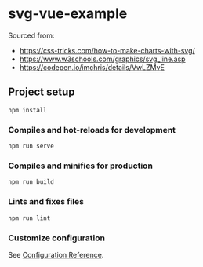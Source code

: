 # svg-vue-example

Sourced from:

- https://css-tricks.com/how-to-make-charts-with-svg/
- https://www.w3schools.com/graphics/svg_line.asp
- https://codepen.io/imchris/details/VwLZMvE

## Project setup

```
npm install
```

### Compiles and hot-reloads for development

```
npm run serve
```

### Compiles and minifies for production

```
npm run build
```

### Lints and fixes files

```
npm run lint
```

### Customize configuration

See [Configuration Reference](https://cli.vuejs.org/config/).
